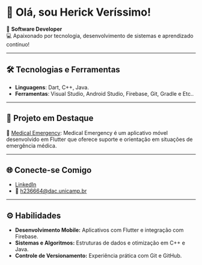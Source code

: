 # 👋 Olá, sou **Herick Veríssimo**!

🎯 **Software Developer**  
💻 Apaixonado por tecnologia, desenvolvimento de sistemas e aprendizado contínuo!  

---

## 🛠️ Tecnologias e Ferramentas
- **Linguagens**: Dart, C++, Java.
- **Ferramentas**: Visual Studio, Android Studio, Firebase, Git, Gradle e Etc..

---

## 🚀 Projeto em Destaque
🌟 [Medical Emergency](https://github.com/HerickVerissim0/Medical-Emergency): Medical Emergency é um aplicativo móvel desenvolvido em Flutter que oferece suporte e orientação em situações de emergência médica.

---

## 🌐 Conecte-se Comigo
- [LinkedIn](https://www.linkedin.com/in/herick-verissimo/)
- 📧 h236664@dac.unicamp.br

---

## ⚙️ Habilidades
- **Desenvolvimento Mobile:** Aplicativos com Flutter e integração com Firebase.  
- **Sistemas e Algoritmos:** Estruturas de dados e otimização em C++ e Java.
- **Controle de Versionamento:** Experiência prática com Git e GitHub.
